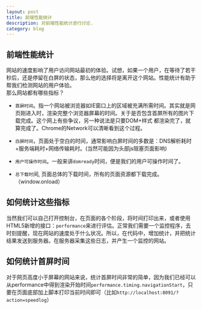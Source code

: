 ```yaml
---
layout: post
title: 前端性能统计
description: 对前端性能统计进行讨论.
category: blog
---
```


前端性能统计
-
  网站的速度影响了用户访问网站最初的体验。试想，如果一个用户，在等待了若干秒后，还是停留在白屏的状态，那么他的选择将是离开这个网站。性能统计有助于帮我们检测网站的用户体验。  
  那么网站都有哪些指标？
  
* `首屏时间`。指一个网站被浏览器如IE窗口上的区域被充满所需时间。其实就是网页刚进入时，渲染完整个浏览器屏幕的时间。关于是否包含首屏所有的图片下载完成。这个网上有些争议，另一种说法是只要DOM+样式 都渲染完了，就算完成了。Chrome的Network可以清晰看到这个过程。
  
* `白屏时间`，页面处于空白的时间，通常影响白屏时间的多数是：DNS解析耗时+服务端耗时+网络传输耗时。(当然可能因为头部js阻塞页面影响)
  
* `用户可操作时间`。一般来讲`domready`时间，便是我们的用户可操作时间了。
  
* `总下载时`间, 页面总体的下载时间，所有的页面资源都下载完成。（window.onload）
  
如何统计这些指标  
-
  当然我们可以自己打开控制台，在页面的各个阶段，将时间打印出来，或者使用HTML5新增的接口：`performance`来进行评估。正常我们需要一个监控程序，去时刻提醒，现在网站的速度处于什么状况。所以，在代码中，增加统计，并把统计结果发送到服务器。在服务器采集这些日志，并产生一个监控的网站。
  
如何统计首屏时间
-
  对于网页高度小于屏幕的网站来说，统计首屏时间非常的简单，因为我们已经可以从performance中得到渲染开始时间`performance.timing.navigationStart`，只要在页面底部加上脚本打印当前时间即可（比如`http://localhost:8091/?action=speedlog`）
